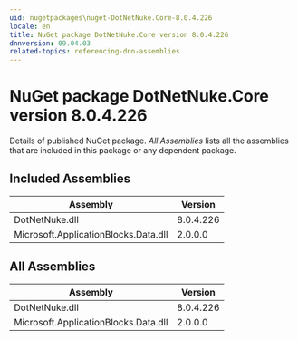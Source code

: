 ```yaml
---
uid: nugetpackages\nuget-DotNetNuke.Core-8.0.4.226
locale: en
title: NuGet package DotNetNuke.Core version 8.0.4.226
dnnversion: 09.04.03
related-topics: referencing-dnn-assemblies
---
```


# NuGet package DotNetNuke.Core version 8.0.4.226
Details of published NuGet package.
*All Assemblies* lists all the assemblies that are included in this package or any dependent package.

## Included Assemblies

|Assembly|Version|
|---|---|
|DotNetNuke.dll|8.0.4.226|
|Microsoft.ApplicationBlocks.Data.dll|2.0.0.0|

## All Assemblies

|Assembly|Version|
|---|---|
|DotNetNuke.dll|8.0.4.226|
|Microsoft.ApplicationBlocks.Data.dll|2.0.0.0|

